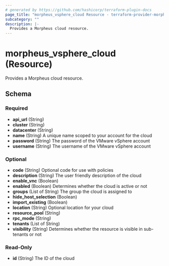 ```yaml
---
# generated by https://github.com/hashicorp/terraform-plugin-docs
page_title: "morpheus_vsphere_cloud Resource - terraform-provider-morpheus"
subcategory: ""
description: |-
  Provides a Morpheus cloud resource.
---
```


# morpheus_vsphere_cloud (Resource)

Provides a Morpheus cloud resource.



<!-- schema generated by tfplugindocs -->
## Schema

### Required

- **api_url** (String)
- **cluster** (String)
- **datacenter** (String)
- **name** (String) A unique name scoped to your account for the cloud
- **password** (String) The password of the VMware vSphere account
- **username** (String) The username of the VMware vSphere account

### Optional

- **code** (String) Optional code for use with policies
- **description** (String) The user friendly description of the cloud
- **enable_vnc** (Boolean)
- **enabled** (Boolean) Determines whether the cloud is active or not
- **groups** (List of String) The group the cloud is assigned to
- **hide_host_selection** (Boolean)
- **import_existing** (Boolean)
- **location** (String) Optional location for your cloud
- **resource_pool** (String)
- **rpc_mode** (String)
- **tenants** (List of String)
- **visibility** (String) Determines whether the resource is visible in sub-tenants or not

### Read-Only

- **id** (String) The ID of the cloud


